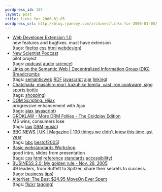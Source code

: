 ```yaml
--- 
wordpress_id: 157
layout: post
title: links for 2006-01-05
wordpress_url: http://blog.ryaneby.com/archives/links-for-2006-01-05/
---
```

<ul>
	<li>
		<div><a href="http://chrispederick.com/work/webdeveloper/">Web Developer Extension 1.0</a></div>
		<div>new features and bugfixes. must have extension</div>
		<div>(tags: <a href="http://del.icio.us/eby/firefox">firefox</a> <a href="http://del.icio.us/eby/css">css</a> <a href="http://del.icio.us/eby/html">html</a> <a href="http://del.icio.us/eby/webdesign">webdesign</a>)</div>
	</li>
	<li>
		<div><a href="http://www.newscientist.com/podcast.ns">New Scientist Podcast</a></div>
		<div>pilot project</div>
		<div>(tags: <a href="http://del.icio.us/eby/podcast">podcast</a> <a href="http://del.icio.us/eby/audio">audio</a> <a href="http://del.icio.us/eby/science">science</a>)</div>
	</li>
	<li>
		<div><a href="http://dig.csail.mit.edu/breadcrumbs/node/62">Links on the Semantic Web | Decentralized Information Group (DIG) Breadcrumbs</a></div>
		<div>(tags: <a href="http://del.icio.us/eby/semanticweb">semanticweb</a> <a href="http://del.icio.us/eby/RDF">RDF</a> <a href="http://del.icio.us/eby/javascript">javascript</a> <a href="http://del.icio.us/eby/ajar">ajar</a> <a href="http://del.icio.us/eby/linking">linking</a>)</div>
	</li>
	<li>
		<div><a href="http://www.chatchada.com/">Chatchada, masahiro mori, kazuhiko tomita, cast iron cookware, sigg sports bottle</a></div>
		<div>(tags: <a href="http://del.icio.us/eby/shopping">shopping</a>)</div>
	</li>
	<li>
		<div><a href="http://domscripting.com/blog/display/41">DOM Scripting: Hijax</a></div>
		<div>progressive enhancement with Ajax</div>
		<div>(tags: <a href="http://del.icio.us/eby/ajax">ajax</a> <a href="http://del.icio.us/eby/javascript">javascript</a>)</div>
	</li>
	<li>
		<div><a href="http://www.groklaw.net/article.php?story=20060102131449899">GROKLAW - More DRM Follies - The Coldplay Edition</a></div>
		<div>MS wins, consumers lose</div>
		<div>(tags: <a href="http://del.icio.us/eby/law">law</a> <a href="http://del.icio.us/eby/DRM">DRM</a> <a href="http://del.icio.us/eby/music">music</a>)</div>
	</li>
	<li>
		<div><a href="http://news.bbc.co.uk/2/hi/uk_news/magazine/4566526.stm">BBC NEWS | UK | Magazine | 100 things we didn't know this time last year</a></div>
		<div>(tags: <a href="http://del.icio.us/eby/bbc">bbc</a> <a href="http://del.icio.us/eby/bestof2005">bestof2005</a>)</div>
	</li>
	<li>
		<div><a href="http://www.maxdesign.com.au/presentation/workshop/">Basic webstandards Workshop</a></div>
		<div>good intro, slides from presentation</div>
		<div>(tags: <a href="http://del.icio.us/eby/css">css</a> <a href="http://del.icio.us/eby/html">html</a> <a href="http://del.icio.us/eby/reference">reference</a> <a href="http://del.icio.us/eby/standards">standards</a> <a href="http://del.icio.us/eby/accessibility">accessibility</a>)</div>
	</li>
	<li>
		<div><a href="http://money.cnn.com/2005/11/28/news/newsmakers/goldenrule_biz20_1205/index.htm">BUSINESS 2.0: My golden rule - Nov. 28, 2005</a></div>
		<div>49 leaders, from Buffett to Spitzer, share their secrets to success.</div>
		<div>(tags: <a href="http://del.icio.us/eby/business">business</a> <a href="http://del.icio.us/eby/tips">tips</a>)</div>
	</li>
	<li>
		<div><a href="http://www.alternet.org/story/29899/">AlterNet: The Best $24.95 MoveOn Ever Spent</a></div>
		<div>(tags: <a href="http://del.icio.us/eby/flickr">flickr</a> <a href="http://del.icio.us/eby/tagging">tagging</a>)</div>
	</li>
</ul>
